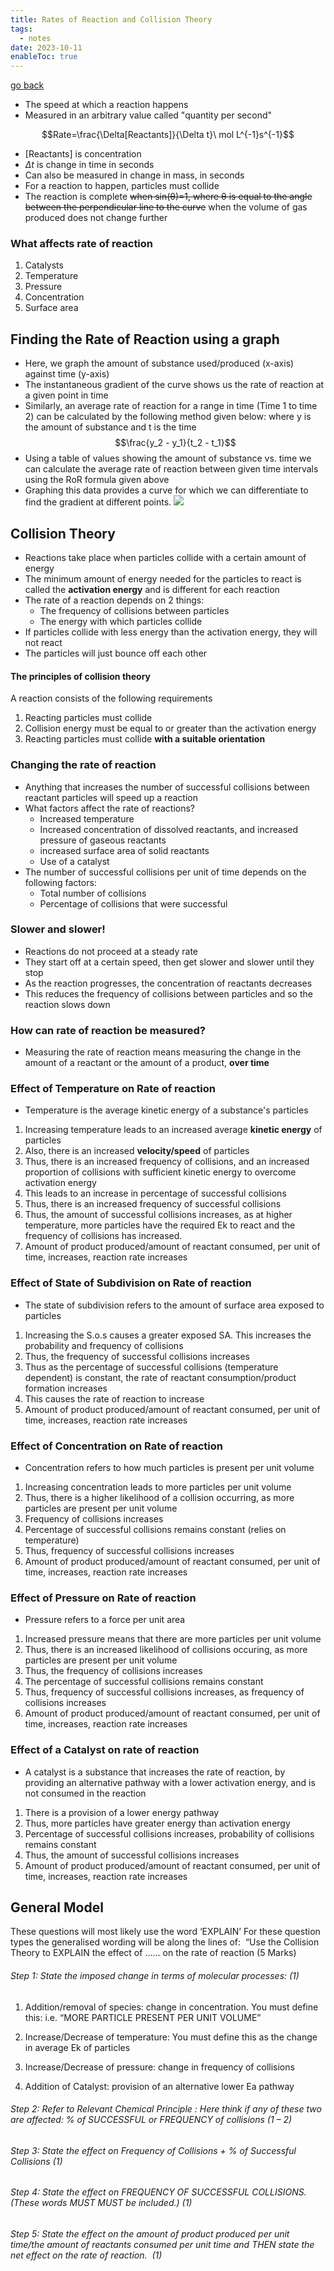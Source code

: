 ```yaml
---
title: Rates of Reaction and Collision Theory
tags:
  - notes
date: 2023-10-11
enableToc: true
---
```


[go back](archive/11Subjects/11Chemistry.md)

- The speed at which a reaction happens 
- Measured in an arbitrary value called "quantity per second"

$$Rate=\frac{\Delta[Reactants]}{\Delta t}\ mol L^{-1}s^{-1}$$
- \[Reactants] is concentration
- $\Delta t$ is change in time in seconds
- Can also be measured in change in mass, in seconds
- For a reaction to happen, particles must collide
- The reaction is complete ~~when sin(θ)=1, where θ is equal to the angle between the perpendicular line to the curve~~ when the volume of gas produced does not change further
### What affects rate of reaction
1. Catalysts
2. Temperature
3. Pressure
4. Concentration
5. Surface area

## Finding the Rate of Reaction using a graph
- Here, we graph the amount of substance used/produced (x-axis) against time (y-axis)
- The instantaneous gradient of the curve shows us the rate of reaction at a given point in time
- Similarly, an average rate of reaction for a range in time (Time 1 to time 2) can be calculated by the following method given below: where y is the amount of substance and t is the time
$$\frac{y_2 - y_1}{t_2 - t_1}$$
- Using a table of values showing the amount of substance vs. time we can calculate the average rate of reaction between given time intervals using the RoR formula given above
- Graphing this data provides a curve for which we can differentiate to find the gradient at different points.
![](images/Screenshot%202023-09-13%20at%205.30.49%20pm.png)
## Collision Theory
- Reactions take place when particles collide with a certain amount of energy
- The minimum amount of energy needed for the particles to react is called the **activation energy** and is different for each reaction
- The rate of a reaction depends on 2 things:
	- The frequency of collisions between particles
	- The energy with which particles collide
- If particles collide with less energy than the activation energy, they will not react
- The particles will just bounce off each other

#### The principles of collision theory
A reaction consists of the following requirements
1. Reacting particles must collide
2. Collision energy must be equal to or greater than the activation energy
3. Reacting particles must collide **with a suitable orientation**

### Changing the rate of reaction
- Anything that increases the number of successful collisions between reactant particles will speed up a reaction
- What factors affect the rate of reactions?
	- Increased temperature
	- Increased concentration  of dissolved reactants, and increased pressure of gaseous reactants
	- increased surface area of solid reactants
	- Use of a catalyst
- The number of successful collisions per unit of time depends on the following factors:
	- Total number of collisions
	- Percentage of collisions that were successful

### Slower and slower!
- Reactions do not proceed at a steady rate
- They start off at a certain speed, then get slower and slower until they stop
- As the reaction progresses, the concentration of reactants decreases
- This reduces the frequency of collisions between particles and so the reaction slows down

### How can rate of reaction be measured?
- Measuring the rate of reaction means measuring the change in the amount of a reactant or the amount of a product, **over time**

### Effect of Temperature on Rate of reaction
- Temperature is the average kinetic energy of a substance's particles
1. Increasing temperature leads to an increased average **kinetic energy** of particles
2. Also, there is an increased **velocity/speed** of particles
3. Thus, there is an increased frequency of collisions, and an increased proportion of collisions with sufficient kinetic energy to overcome activation energy
4. This leads to an increase in percentage of successful collisions
5. Thus, there is an increased frequency of successful collisions
6. Thus, the amount of successful collisions increases, as at higher temperature, more particles have the required Ek to react and the frequency of collisions has increased. 
7. Amount of product produced/amount of reactant consumed, per unit of time, increases, reaction rate increases

### Effect of State of Subdivision on Rate of reaction
- The state of subdivision refers to the amount of surface area exposed to particles
1. Increasing the S.o.s causes a greater exposed SA. This increases the probability and frequency of collisions
2. Thus, the frequency of successful collisions increases
3. Thus as the percentage of successful collisions (temperature dependent) is constant, the rate of reactant consumption/product formation increases
4. This causes the rate of reaction to increase
5. Amount of product produced/amount of reactant consumed, per unit of time, increases, reaction rate increases

### Effect of Concentration on Rate of reaction
- Concentration refers to how much particles is present per unit volume
1. Increasing concentration leads to more particles per unit volume
2. Thus, there is a higher likelihood of a collision occurring, as more particles are present per unit volume
3. Frequency of collisions increases
4. Percentage of successful collisions remains constant (relies on temperature)
5. Thus, frequency of successful collisions increases
6. Amount of product produced/amount of reactant consumed, per unit of time, increases, reaction rate increases

### Effect of Pressure on Rate of reaction
- Pressure refers to a force per unit area
1. Increased pressure means that there are more particles per unit volume
2. Thus, there is an increased likelihood of collisions occuring, as more particles are present per unit volume
3. Thus, the frequency of collisions increases
4. The percentage of successful collisions remains constant
5. Thus, frequency of successful collisions increases, as frequency of collisions increases
6. Amount of product produced/amount of reactant consumed, per unit of time, increases, reaction rate increases


### Effect of a Catalyst on rate of reaction
- A catalyst is a substance that increases the rate of reaction, by providing an alternative pathway with a lower activation energy, and is not consumed in the reaction
1. There is a provision of a lower energy pathway
2. Thus, more particles have greater energy than activation energy
3. Percentage of successful collisions increases, probability of collisions remains constant
4. Thus, the amount of successful collisions increases
5. Amount of product produced/amount of reactant consumed, per unit of time, increases, reaction rate increases

## General Model
These questions will most likely use the word ‘EXPLAIN’ For these question types the generalised wording will be along the lines of:  “Use the Collision Theory to EXPLAIN the effect of …… on the rate of reaction (5 Marks)

###### Step 1: State the imposed change in terms of molecular processes: (1)

1. Addition/removal of species: change in concentration. You must define this: i.e. “MORE PARTICLE PRESENT PER UNIT VOLUME”

2. Increase/Decrease of temperature: You must define this as the change in average Ek of particles

3. Increase/Decrease of pressure: change in frequency of collisions

4. Addition of Catalyst: provision of an alternative lower Ea pathway

###### Step 2: Refer to Relevant Chemical Principle : Here think if any of these two are affected: % of SUCCESSFUL or FREQUENCY of collisions (1 – 2)

###### Step 3: State the effect on Frequency of Collisions + % of Successful Collisions (1)

###### Step 4: State the effect on FREQUENCY OF SUCCESSFUL COLLISIONS. (These words MUST MUST be included.) (1)

###### Step 5: State the effect on the amount of product produced per unit time/the amount of reactants consumed per unit time and THEN state the net effect on the rate of reaction.  (1)
